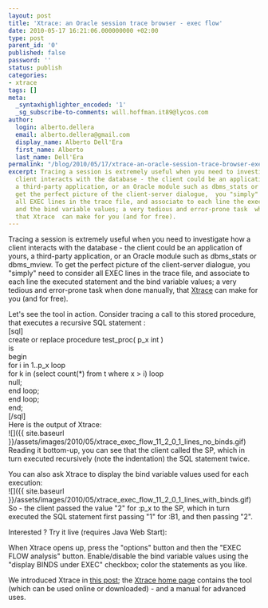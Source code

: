 ```yaml
---
layout: post
title: 'Xtrace: an Oracle session trace browser - exec flow'
date: 2010-05-17 16:21:06.000000000 +02:00
type: post
parent_id: '0'
published: false
password: ''
status: publish
categories:
- xtrace
tags: []
meta:
  _syntaxhighlighter_encoded: '1'
  _sg_subscribe-to-comments: will.hoffman.it89@lycos.com
author:
  login: alberto.dellera
  email: alberto.dellera@gmail.com
  display_name: Alberto Dell'Era
  first_name: Alberto
  last_name: Dell'Era
permalink: "/blog/2010/05/17/xtrace-an-oracle-session-trace-browser-exec-flow/"
excerpt: Tracing a session is extremely useful when you need to investigate how  a
  client interacts with the database - the client could be an application of yours,
  a third-party application, or an Oracle module such as dbms_stats or dbms_mview.  To
  get the perfect picture of the client-server dialogue,  you "simply" need to consider
  all EXEC lines in the trace file, and associate to each line the executed statement
  and the bind variable values; a very tedious and error-prone task  when done manually,
  that Xtrace  can make for you (and for free).
---
```

Tracing a session is extremely useful when you need to investigate how a client interacts with the database - the client could be an application of yours, a third-party application, or an Oracle module such as dbms\_stats or dbms\_mview. To get the perfect picture of the client-server dialogue, you "simply" need to consider all EXEC lines in the trace file, and associate to each line the executed statement and the bind variable values; a very tedious and error-prone task when done manually, that [Xtrace](http://www.adellera.it/xtrace) can make for you (and for free).

Let's see the tool in action. Consider tracing a call to this stored procedure, that executes a recursive SQL statement :  
[sql]  
create or replace procedure test\_proc( p\_x int )  
is  
begin  
 for i in 1..p\_x loop  
 for k in (select count(\*) from t where x \> i) loop  
 null;  
 end loop;  
 end loop;  
end;  
[/sql]  
Here is the output of Xtrace:  
 ![]({{ site.baseurl }}/assets/images/2010/05/xtrace_exec_flow_11_2_0_1_lines_no_binds.gif)  
Reading it bottom-up, you can see that the client called the SP, which in turn executed recursively (note the indentation) the SQL statement twice.

You can also ask Xtrace to display the bind variable values used for each execution:  
 ![]({{ site.baseurl }}/assets/images/2010/05/xtrace_exec_flow_11_2_0_1_lines_with_binds.gif)  
So - the client passed the value "2" for :p\_x to the SP, which in turn executed the SQL statement first passing "1" for :B1, and then passing "2".

Interested ? Try it live (requires Java Web Start):  
<script type="text/javascript" src="http://www.java.com/js/deployJava.js"></script>  
<script type="text/javascript"><br />
        // you can enable tracing using the "Java Control Panel"; in Windows is inside the "Control Panel"<br />
        // check "http://www.java.com/js/deployJava.txt" for code of deployJava.js<br />
        // using JavaScript to get location of JNLP file relative to HTML page<br />
        var dir = location.href.substring(0, location.href.lastIndexOf('/')+1);<br />
        var url = "http://www.adellera.it/xtrace/dist/xtrace_exec_flow_11_2_0_1.jnlp";<br />
        // following requires Java SE 6 update 18, downloads it automatically<br />
        // minimumVersion is of the form #[.#[.#[_#]]]<br />
        //deployJava.createWebStartLaunchButtonEx(url, '1.6.0_18'); DOES NOT WORK starting from 6u19<br />
        deployJava.createWebStartLaunchButton(url);<br />
</script>  
When Xtrace opens up, press the "options" button and then the "EXEC FLOW analysis" button. Enable/disable the bind variable values using the "display BINDS under EXEC" checkbox; color the statements as you like.

We introduced Xtrace in [this post](http://www.adellera.it/blog/2010/04/08/xtrace-an-oracle-session-trace-browser-introduction/); the [Xtrace home page](http://www.adellera.it/xtrace) contains the tool (which can be used online or downloaded) - and a manual for advanced uses.

